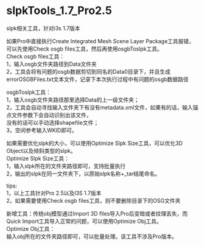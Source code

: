 # slpkTools_1.7_Pro2.5
slpk相关工具，针对i3s 1.7版本

如果Pro中直接执行Create Integrated Mesh Scene Layer Package工具报错，可以先使用Check osgb files工具，然后再使用osgbToslpk工具。    
Check osgb files工具：     
1，输入osgb文件夹路径到Data文件夹      
2，工具会将有问题的osgb数据剪切到同名的Data0目录下，并且生成errorOSGBFiles.txt文本文件，记录下本次执行过程中有问题的osgb数据路径     

osgbToslpk工具：     
1，输入osgb文件夹路径那里选择Data的上一级文件夹；    
2，工具会自动寻找输入文件夹下有没有metadata.xml文件，如果有的话，输入锚点文件参数下会自动识别出该文件，   
没有的话可以手动选择shapefile文件；     
3，空间参考输入WKID即可。

如果需要优化slpk的大小，可以使用Optimize Slpk Size工具，可以优化3D Object以及倾斜类型的slpk。       
Optimize Slpk Size工具：    
1，输入slpk所在的文件夹路径即可，支持批量执行     
2，输出的slpk在同一文件夹下，以原始slpk名称+_tar结尾命名。        

tips:      
1，以上工具针对Pro 2.5以及I3S 1.7版本        
2，如果需要使用Check osgb files工具，则不要删除目录下的OSG文件夹         

新增工具：传统obj模型通过Import 3D files导入Pro后变暗或者纹理丢失，而Quick Import工具导入正常的问题，可以使用Optimize Obj工具。          
Optimize Obj工具：        
输入obj所在的文件夹路径即可，可以批量处理。该工具不涉及Pro版本。           
